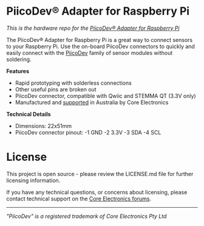 # PiicoDev® Adapter for Raspberry Pi

*This is the hardware repo for the [PiicoDev® Adapter for Raspberry Pi](https://core-electronics.com.au/catalog/product/view/sku/CE07690)*

The PiicoDev® Adapter for Raspberry Pi is a great way to connect sensors to your Raspberry Pi. Use the on-board PiicoDev connectors to quickly and easily connect with the [PiicoDev](https://core-electronics.com.au/piicodev) family of sensor modules without soldering.

**Features**

- Rapid prototyping with solderless connections
- Other useful pins are broken out
- PiicoDev connector, compatible with Qwiic and STEMMA QT (3.3V only)
- Manufactured and [supported](https://core-electronics.com.au/contacts/) in Australia by Core Electronics

**Technical Details**

- Dimensions: 22x51mm
- PiicoDev connector pinout:
  -1 GND
  -2 3.3V
  -3 SDA
  -4 SCL


# License
This project is open source - please review the LICENSE.md file for further licensing information.

If you have any technical questions, or concerns about licensing, please contact technical support on the [Core Electronics forums](https://forum.core-electronics.com.au/).

---
*\"PiicoDev" is a registered trademark of Core Electronics Pty Ltd*
